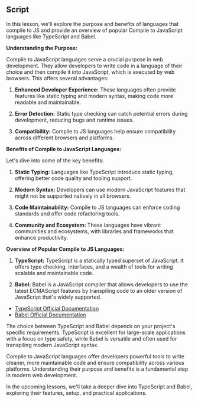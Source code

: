 ## Script

In this lesson, we'll explore the purpose and benefits of languages that compile to JS and provide an overview of popular Compile to JavaScript languages like TypeScript and Babel.

**Understanding the Purpose:**

Compile to JavaScript languages serve a crucial purpose in web development. They allow developers to write code in a language of their choice and then compile it into JavaScript, which is executed by web browsers. This offers several advantages:

1. **Enhanced Developer Experience:** These languages often provide features like static typing and modern syntax, making code more readable and maintainable.

2. **Error Detection:** Static type checking can catch potential errors during development, reducing bugs and runtime issues.

3. **Compatibility:** Compile to JS languages help ensure compatibility across different browsers and platforms.

**Benefits of Compile to JavaScript Languages:**

Let's dive into some of the key benefits:

1. **Static Typing:** Languages like TypeScript introduce static typing, offering better code quality and tooling support.

2. **Modern Syntax:** Developers can use modern JavaScript features that might not be supported natively in all browsers.

3. **Code Maintainability:** Compile to JS languages can enforce coding standards and offer code refactoring tools.

4. **Community and Ecosystem:** These languages have vibrant communities and ecosystems, with libraries and frameworks that enhance productivity.

**Overview of Popular Compile to JS Languages:**

1. **TypeScript:** TypeScript is a statically typed superset of JavaScript. It offers type checking, interfaces, and a wealth of tools for writing scalable and maintainable code.

2. **Babel:** Babel is a JavaScript compiler that allows developers to use the latest ECMAScript features by transpiling code to an older version of JavaScript that's widely supported.

- [TypeScript Official Documentation](https://www.typescriptlang.org/docs/handbook/intro.html)
- [Babel Official Documentation](https://babeljs.io/docs/)

The choice between TypeScript and Babel depends on your project's specific requirements. TypeScript is excellent for large-scale applications with a focus on type safety, while Babel is versatile and often used for transpiling modern JavaScript syntax.

Compile to JavaScript languages offer developers powerful tools to write cleaner, more maintainable code and ensure compatibility across various platforms. Understanding their purpose and benefits is a fundamental step in modern web development.

In the upcoming lessons, we'll take a deeper dive into TypeScript and Babel, exploring their features, setup, and practical applications.